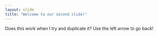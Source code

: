 ```yaml
---
layout: slide
title: "Welcome to our second slide!"
---
```

Does this work when I try and duplicate it? 
Use the left arrow to go back!
